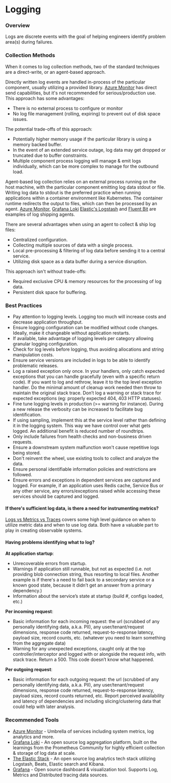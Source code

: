 # Logging

### Overview <a href="#overview" id="overview"></a>

Logs are discrete events with the goal of helping engineers identify problem area(s) during failures.

### Collection Methods <a href="#collection-methods" id="collection-methods"></a>

When it comes to log collection methods, two of the standard techniques are a direct-write, or an agent-based approach.

Directly written log events are handled in-process of the particular component, usually utilizing a provided library. [Azure Monitor](https://azure.microsoft.com/en-us/services/monitor) has direct send capabilities, but it's not recommended for serious/production use. This approach has some advantages:

* There is no external process to configure or monitor
* No log file management (rolling, expiring) to prevent out of disk space issues.

The potential trade-offs of this approach:

* Potentially higher memory usage if the particular library is using a memory backed buffer.
* In the event of an extended service outage, log data may get dropped or truncated due to buffer constraints.
* Multiple component process logging will manage & emit logs individually, which can be more complex to manage for the outbound load.

Agent-based log collection relies on an external process running on the host machine, with the particular component emitting log data stdout or file. Writing log data to stdout is the preferred practice when running applications within a container environment like Kubernetes. The container runtime redirects the output to files, which can then be processed by an agent. [Azure Monitor](https://azure.microsoft.com/en-us/services/monitor), [Grafana Loki](https://github.com/grafana/loki) [Elastic's Logstash](https://www.elastic.co/logstash) and [Fluent Bit](https://fluentbit.io/) are examples of log shipping agents.

There are several advantages when using an agent to collect & ship log files:

* Centralized configuration.
* Collecting multiple sources of data with a single process.
* Local pre-processing & filtering of log data before sending it to a central service.
* Utilizing disk space as a data buffer during a service disruption.

This approach isn't without trade-offs:

* Required exclusive CPU & memory resources for the processing of log data.
* Persistent disk space for buffering.

### Best Practices <a href="#best-practices" id="best-practices"></a>

* Pay attention to logging levels. Logging too much will increase costs and decrease application throughput.
* Ensure logging configuration can be modified without code changes. Ideally, make it changeable without application restarts.
* If available, take advantage of logging levels per category allowing granular logging configuration.
* Check for log levels before logging, thus avoiding allocations and string manipulation costs.
* Ensure service versions are included in logs to be able to identify problematic releases.
* Log a raised exception only once. In your handlers, only catch expected exceptions that you can handle gracefully (even with a specific return code). If you want to log and rethrow, leave it to the top level exception handler. Do the minimal amount of cleanup work needed then throw to maintain the original stack trace. Don’t log a warning or stack trace for expected exceptions (eg: properly expected 404, 403 HTTP statuses).
* Fine tune logging levels in production (>= warning for instance). During a new release the verbosity can be increased to facilitate bug identification.
* If using sampling, implement this at the service level rather than defining it in the logging system. This way we have control over what gets logged. An additional benefit is reduced number of roundtrips.
* Only include failures from health checks and non-business driven requests.
* Ensure a downstream system malfunction won't cause repetitive logs being stored.
* Don't reinvent the wheel, use existing tools to collect and analyze the data.
* Ensure personal identifiable information policies and restrictions are followed.
* Ensure errors and exceptions in dependent services are captured and logged. For example, if an application uses Redis cache, Service Bus or any other service, any errors/exceptions raised while accessing these services should be captured and logged.

#### If there's sufficient log data, is there a need for instrumenting metrics? <a href="#if-theres-sufficient-log-data-is-there-a-need-for-instrumenting-metrics" id="if-theres-sufficient-log-data-is-there-a-need-for-instrumenting-metrics"></a>

[Logs vs Metrics vs Traces](https://microsoft.github.io/code-with-engineering-playbook/observability/log-vs-metric-vs-trace/) covers some high level guidance on when to utilize metric data and when to use log data. Both have a valuable part to play in creating observable systems.

#### Having problems identifying what to log? <a href="#having-problems-identifying-what-to-log" id="having-problems-identifying-what-to-log"></a>

**At application startup**:

* Unrecoverable errors from startup.
* Warnings if application still runnable, but not as expected (i.e. not providing blob connection string, thus resorting to local files. Another example is if there's a need to fail back to a secondary service or a known good state, because it didn’t get an answer from a primary dependency.)
* Information about the service’s state at startup (build #, configs loaded, etc.)

**Per incoming request**:

* Basic information for each incoming request: the url (scrubbed of any personally identifying data, a.k.a. PII), any user/tenant/request dimensions, response code returned, request-to-response latency, payload size, record counts, etc. (whatever you need to learn something from the aggregate data)
* Warning for any unexpected exceptions, caught only at the top controller/interceptor and logged with or alongside the request info, with stack trace. Return a 500. This code doesn’t know what happened.

**Per outgoing request**:

* Basic information for each outgoing request: the url (scrubbed of any personally identifying data, a.k.a. PII), any user/tenant/request dimensions, response code returned, request-to-response latency, payload sizes, record counts returned, etc. Report perceived availability and latency of dependencies and including slicing/clustering data that could help with later analysis.

### Recommended Tools <a href="#recommended-tools" id="recommended-tools"></a>

* [Azure Monitor](https://learn.microsoft.com/en-us/azure/azure-monitor/overview) - Umbrella of services including system metrics, log analytics and more.
* [Grafana Loki](https://microsoft.github.io/code-with-engineering-playbook/observability/tools/loki/) - An open source log aggregation platform, built on the learnings from the Prometheus Community for highly efficient collection & storage of log data at scale.
* [The Elastic Stack](https://www.elastic.co/what-is/elk-stack) - An open source log analytics tech stack utilizing Logstash, Beats, Elastic search and Kibana.
* [Grafana](https://grafana.com/) - Open source dashboard & visualization tool. Supports Log, Metrics and Distributed tracing data sources.
